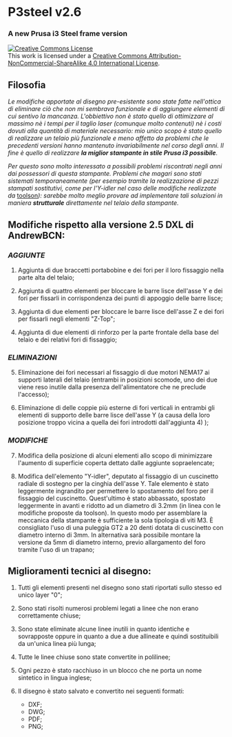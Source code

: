 # P3steel v2.6
### A new Prusa i3 Steel frame version

<a rel="license" href="http://creativecommons.org/licenses/by-nc-sa/4.0/"><img alt="Creative Commons License" style="border-width:0" src="https://i.creativecommons.org/l/by-nc-sa/4.0/88x31.png" /></a><br />This work is licensed under a <a rel="license" href="http://creativecommons.org/licenses/by-nc-sa/4.0/">Creative Commons Attribution-NonCommercial-ShareAlike 4.0 International License</a>.


## Filosofia
_Le modifiche apportate al disegno pre-esistente sono state fatte nell'ottica di eliminare ciò che non mi sembrava funzionale e di aggiungere elementi di cui sentivo la mancanza. L'obbiettivo non è stato quello di ottimizzare al massimo nè i tempi per il taglio laser (comunque molto contenuti) nè i costi dovuti alla quantità di materiale necessario: mio unico scopo è stato quello di realizzare un telaio più funzionale e meno affetto da problemi che le precedenti versioni hanno mantenuto invariabilmente nel corso degli anni. Il fine è quello di realizzare **la miglior stampante in stile Prusa i3 possibile**._

_Per questo sono molto interessato a possibili problemi riscontrati negli anni dai possessori di questa stampante. Problemi che magari sono stati sistemati temporaneamente (per esempio tramite la realizzazione di pezzi stampati sostitutivi, come per l'Y-idler nel caso delle modifiche realizzate da_ [toolson](http://www.thingiverse.com/thing:1031144)_): sarebbe molto meglio provare ad implementare tali soluzioni in maniera **strutturale** direttamente nel telaio della stampante._

## Modifiche rispetto alla versione 2.5 DXL di AndrewBCN:

### **_AGGIUNTE_**

1. Aggiunta di due braccetti portabobine e dei fori per il loro fissaggio
 nella parte alta del telaio;

2. Aggiunta di quattro elementi per bloccare le barre lisce dell'asse Y
 e dei fori per fissarli in corrispondenza dei punti di appoggio delle barre lisce;

3. Aggiunta di due elementi per bloccare le barre lisce dell'asse Z
 e dei fori per fissarli negli elementi "Z-Top";

4. Aggiunta di due elementi di rinforzo per la parte frontale della base
 del telaio e dei relativi fori di fissaggio;
 
### **_ELIMINAZIONI_**

5. Eliminazione dei fori necessari al fissaggio di due motori NEMA17 ai
 supporti laterali del telaio (entrambi in posizioni scomode, uno dei due
 viene reso inutile dalla presenza dell'alimentatore che ne preclude l'accesso);

6. Eliminazione di delle coppie più esterne di fori verticali in entrambi gli elementi
 di supporto delle barre lisce dell'asse Y (a causa della loro posizione troppo
 vicina a quella dei fori introdotti dall'aggiunta 4) );

### **_MODIFICHE_**

7. Modifica della posizione di alcuni elementi allo scopo di minimizzare l'aumento
 di superficie coperta dettato dalle aggiunte sopraelencate;

8. Modifica dell'elemento "Y-idler", deputato al fissaggio di un cuscinetto radiale
 di sostegno per la cinghia dell'asse Y. Tale elemento è stato leggermente ingrandito
 per permettere lo spostamento del foro per il fissaggio del cuscinetto. Quest'ultimo
 è stato abbassato, spostato leggermente in avanti e ridotto ad un diametro di 3.2mm
 (in linea con le modifiche proposte da toolson). In questo modo per assemblare la
 meccanica della stampante è sufficiente la sola tipologia di viti M3. È consigliato
 l'uso di una puleggia GT2 a 20 denti dotata di cuscinetto con diametro interno di
 3mm. In alternativa sarà possibile montare la versione da 5mm di diametro interno,
 previo allargamento del foro tramite l'uso di un trapano;


## Miglioramenti tecnici al disegno:

1. Tutti gli elementi presenti nel disegno sono stati riportati sullo stesso ed
 unico layer "0";

2. Sono stati risolti numerosi problemi legati a linee che non erano correttamente
 chiuse;

3. Sono state eliminate alcune linee inutili in quanto identiche e sovrapposte
 oppure in quanto a due a due allineate e quindi sostituibili da un'unica
 linea più lunga;

4. Tutte le linee chiuse sono state convertite in polilinee;

5. Ogni pezzo è stato racchiuso in un blocco che ne porta un nome sintetico in
 lingua inglese;

6. Il disegno è stato salvato e convertito nei seguenti formati:
    - DXF;
    - DWG;
    - PDF;
    - PNG;
